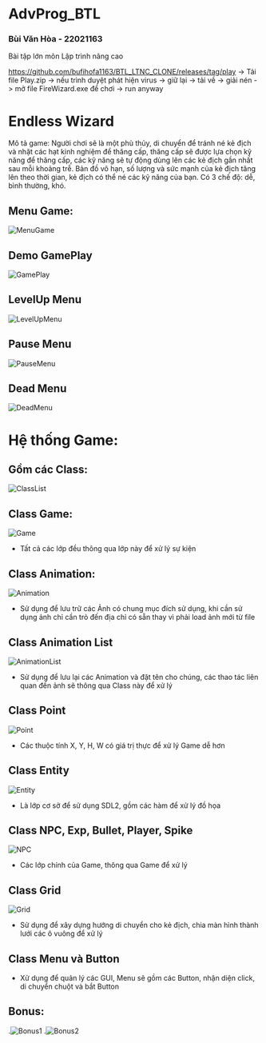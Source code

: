 # AdvProg_BTL
### Bùi Văn Hòa - 22021163
Bài tập lớn môn Lập trình nâng cao 

https://github.com/bufihofa1163/BTL_LTNC_CLONE/releases/tag/play ->  Tải file Play.zip -> nếu trình duyệt phát hiện virus -> giữ lại -> tải về -> giải nén -> mở file FireWizard.exe để chơi -> run anyway
# Endless Wizard
Mô tả game: Người chơi sẽ là một phù thủy, di chuyển để tránh né kẻ địch và nhặt các hạt kinh nghiệm để thăng cấp, thăng cấp sẽ được lựa chọn kỹ năng để thăng cấp, các kỹ năng sẽ tự động dùng lên các kẻ địch gần nhất sau mỗi khoảng trễ. Bản đồ vô hạn, số lượng và sức mạnh của kẻ địch tăng lên theo thời gian, kẻ địch có thể né các kỹ năng của bạn.
Có 3 chế độ: dễ, bình thường, khó. 
## Menu Game:
![MenuGame](https://i.ibb.co/7WV82QX/Untitled.png)

## Demo GamePlay
![GamePlay](https://i.ibb.co/x8Vn1zT/image.png)

## LevelUp Menu
![LevelUpMenu](https://i.ibb.co/zZhfGgx/Untitled.png)

## Pause Menu
![PauseMenu](https://i.ibb.co/CvwJ9zX/image.png)

## Dead Menu
![DeadMenu](https://i.ibb.co/rpn1qHq/image.png)


# Hệ thống Game:
## Gồm các Class:
![ClassList](https://i.ibb.co/wWxPRQ3/image.png)
## Class Game:
![Game](https://i.ibb.co/sPHchsr/image.png)
- Tất cả các lớp đều thông qua lớp này để xử lý sự kiện
## Class Animation:

![Animation](https://i.ibb.co/wNNfLhM/image.png)

- Sử dụng để lưu trữ các Ảnh có chung mục đích sử dụng, khi cần sử dụng ảnh chỉ cần trỏ đến địa chỉ có sẵn thay vì phải load ảnh mới từ file

## Class Animation List

![AnimationList](https://i.ibb.co/mH84XfV/image.png)
- Sử dụng để lưu lại các Animation và đặt tên cho chúng, các thao tác liên quan đến ảnh sẽ thông qua Class này để xử lý

## Class Point
![Point](https://i.ibb.co/dWPzNT6/image.png)
- Các thuộc tính X, Y, H, W có giá trị thực để xử lý Game dễ hơn

## Class Entity 
![Entity](https://i.ibb.co/bNsZPfy/image.png)
- Là lớp cơ sở để sử dụng SDL2, gồm các hàm để xử lý đồ họa
## Class NPC, Exp, Bullet, Player, Spike
![NPC](https://i.ibb.co/4ZVy0GD/image.png)
- Các lớp chính của Game, thông qua Game để xử lý

## Class Grid
![Grid](https://i.ibb.co/PjwwK7M/image.png)
- Sử dụng để xây dựng hướng di chuyển cho kẻ địch, chia màn hình thành lưới các ô vuông để xử lý

## Class Menu và Button
- Xử dụng để quản lý các GUI, Menu sẽ gồm các Button, nhận diện click, di chuyển chuột và bắt Button


## Bonus:
.![Bonus1](https://i.ibb.co/ZhjY0Zz/image.png)
.![Bonus2](https://i.ibb.co/vD66VV8/image.png)
